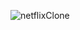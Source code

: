 ![netflixClone](https://user-images.githubusercontent.com/87938998/158040748-b3324b88-744d-4131-b78d-5d5f048ec263.png)
